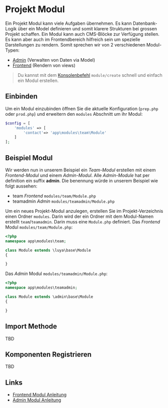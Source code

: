 Projekt Modul
=============
Ein Projekt Modul kann viele Aufgaben übernehmen. Es kann Datenbank-Logik über ein Model definieren und somit klarere Strukturen bei grossen Projekt schaffen. Ein Modul kann auch CMS-Blöcke zur Verfügung stellen. Es kann aber auch im Frontendbereich hilfreich sein um spezielle Darstellungen zu rendern. Somit sprechen wir von 2 verschiedenen Modul-Typen:

+ [Admin](app-admin-module.md) (Verwalten von Daten via Model)
+ [Frontend](app-module-frontend.md) (Rendern von views)

> Du kannst mit dem [Konsolenbefehl](app-console.md) `module/create` schnell und einfach ein Modul erstellen.

Einbinden
---------
Um ein Modul einzubinden öffnen Sie die aktuelle Konfiguration (`prep.php` oder `prod.php`) und erweitern den `modules` Abschnitt um ihr Modul:

```php
$config = [
    'modules' => [
        'contact'=> 'app\modules\team\Module'
    ]
];
``` 


Beispiel Modul
-------------
Wir werden nun in unserem Beispiel ein *Team-Modul* erstellen mit einem *Frontend-Modul* und einem *Admin-Modul*. Alle *Admin-Module* hat per definition ein suffix **admin**. Die benennung würde in unserem Beispiel wie folgt aussehen:
+ team *Frontend* `modules/team/Module.php`
+ teamadmin *Admin* `modules/teamadmin/Module.php`

Um ein neues Projekt-Modul anzulegen, erstellen Sie im Projekt-Verzeichnis einen Ordner `modules`. Darin wird der ein Ordner mit dem Modul-Namen erstellt `team`/`teamadmin`. Darin muss eine `Module.php` definiert.
Das *Frontend* Modul `modules/team/Module.php`:

```php
<?php
namespace app\modules\team;

class Module extends \luya\base\Module
{

}
```

Das *Admin* Modul `modules/teamadmin/Module.php`:

```php
<?php
namespace app\modules\teamadmin;

class Module extends \admin\base\Module
{

}
```


Import Methode
--------------
TBD

Komponenten Registrieren
------------------------
TBD

Links
------
+ [Frontend Modul Anleitung](app-module-frontend.md)
+ [Admin Modul Anleitung](app-admin-module.md)